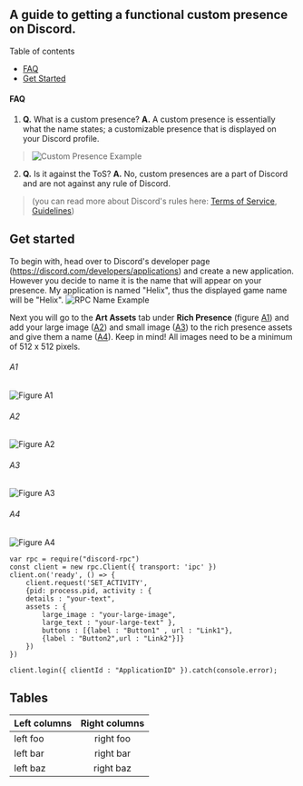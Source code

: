 ## A guide to getting a functional custom presence on Discord.
Table of contents
* [FAQ](#faq)
* [Get Started](#get-started)


#### FAQ
1. **Q.** What is a custom presence? **A.** A custom presence is essentially what the name states; a customizable presence that is displayed on your Discord profile. 
>![Custom Presence Example](https://i.ibb.co/cXs5GCT/image.png)
2. **Q.** Is it against the ToS? **A.** No, custom presences are a part of Discord and are not against any rule of Discord. 
>(you can read more about Discord's rules here: [Terms of Service](https://discord.com/terms), [Guidelines](https://discord.com/guidelines))


## Get started
To begin with, head over to Discord's developer page (https://discord.com/developers/applications) and create a new application. However you decide to name it is the name that will appear on your presence. 
My application is named "Helix", thus the displayed game name will be "Helix".
![RPC Name Example](https://i.ibb.co/KDnb9nV/image.png)

Next you will go to the **Art Assets** tab under **Rich Presence** (figure [A1](#a1)) and add your large image ([A2](#a2)) and small image ([A3](#a3)) to the rich presence assets and give them a name ([A4](#a4)).
Keep in mind! All images need to be a minimum of 512 x 512 pixels.



###### A1 
![Figure A1](https://i.ibb.co/cwyLn8b/image.png)
###### A2
![Figure A2](https://i.ibb.co/SmrdGSW/image.png)
###### A3
![Figure A3](https://i.ibb.co/RjRmhVx/image.png)
###### A4
![Figure A4](https://i.ibb.co/CWcGZyS/image.png)


```
var rpc = require("discord-rpc")
const client = new rpc.Client({ transport: 'ipc' })
client.on('ready', () => {
    client.request('SET_ACTIVITY',
    {pid: process.pid, activity : {
	details : "your-text",
	assets : {
		large_image : "your-large-image", 
		large_text : "your-large-text" },
		buttons : [{label : "Button1" , url : "Link1"}, 
		{label : "Button2",url : "Link2"}]}
	})
})

client.login({ clientId : "ApplicationID" }).catch(console.error);
```
## Tables

| Left columns  | Right columns |
| ------------- |:-------------:|
| left foo      | right foo     |
| left bar      | right bar     |
| left baz      | right baz     |
